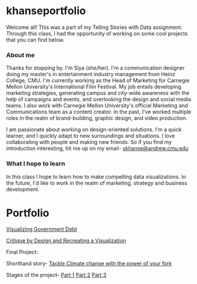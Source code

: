 # khanseportfolio
Welcome all! This was a part of my Telling Stories with Data assignment. Through this class, I had the opportunity of working on some cool projects that you can find below. 

### About me
Thanks for stopping by. I'm Siya (she/her). I'm a communication designer doing my master's in entertainment industry management from Heinz College, CMU. I'm currently working as the Head of Marketing for Carnegie Mellon University's International Film Festival. My job entails developing marketing strategies, generating campus and city-wide awareness with the help of campaigns and events, and overlooking the design and social media teams. I also work with Carnegie Mellon University's official Marketing and Communications team as a content creator. In the past, I've worked multiple roles in the realm of brand-building, graphic design, and video production.

I am passionate about working on design-oriented solutions. I'm a quick learner, and I quickly adapt to new surroundings and situations. I love collaborating with people and making new friends. So if you find my introduction interesting, hit me up on my email- skhanse@andrew.cmu.edu

### What I hope to learn
In this class I hope to learn how to make compelling data visualizations. In the future, I'd like to work in the realm of marketing, strategy and business development. 

# Portfolio


[Visualizing Government Debt](https://siyakhanse.github.io/khanseportfolio/dataviz2.html)



[Critique by Design and Recreating a Visualization](https://siyakhanse.github.io/khanseportfolio/newdataviz.html)



Final Project:

Shorthand story- [Tackle Climate change with the power of your fork](https://carnegiemellon.shorthandstories.com/tackle-climate-change/index.html)

Stages of the project- [Part 1](https://siyakhanse.github.io/khanseportfolio/final_project_1.html)
[Part 2](https://siyakhanse.github.io/khanseportfolio/final_project_2.html)
[Part 3](https://siyakhanse.github.io/khanseportfolio/final_project_3.html)

